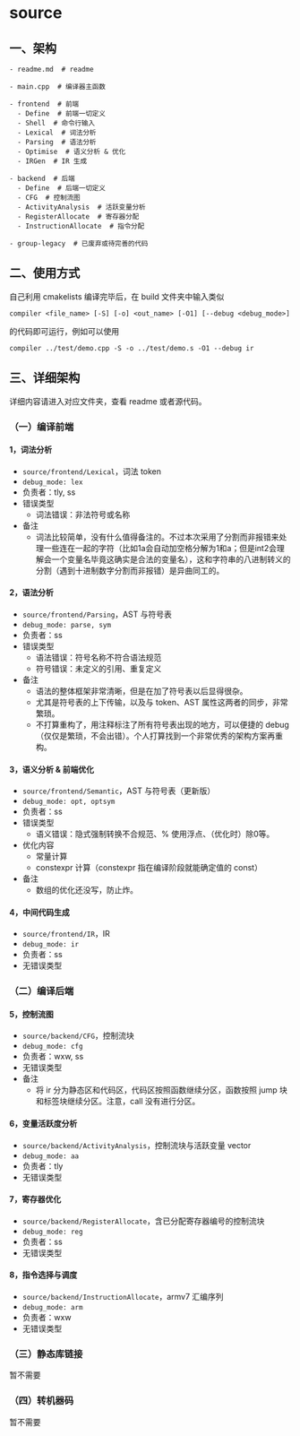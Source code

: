 # source

## 一、架构

```shell
- readme.md  # readme

- main.cpp  # 编译器主函数

- frontend  # 前端
  - Define  # 前端一切定义
  - Shell  # 命令行输入
  - Lexical  # 词法分析
  - Parsing  # 语法分析
  - Optimise  # 语义分析 & 优化
  - IRGen  # IR 生成
  
- backend  # 后端
  - Define  # 后端一切定义
  - CFG  # 控制流图
  - ActivityAnalysis  # 活跃变量分析
  - RegisterAllocate  # 寄存器分配
  - InstructionAllocate  # 指令分配

- group-legacy  # 已废弃或待完善的代码
```

## 二、使用方式

自己利用 cmakelists 编译完毕后，在 build 文件夹中输入类似
```shell
compiler <file_name> [-S] [-o] <out_name> [-O1] [--debug <debug_mode>]
```
的代码即可运行，例如可以使用
```shell
compiler ../test/demo.cpp -S -o ../test/demo.s -O1 --debug ir
```


## 三、详细架构

详细内容请进入对应文件夹，查看 readme 或者源代码。

### （一）编译前端

#### 1，词法分析

- `source/frontend/Lexical`，词法 token
- `debug_mode: lex`
- 负责者：tly, ss
- 错误类型
    - 词法错误：非法符号或名称
- 备注
    - 词法比较简单，没有什么值得备注的。不过本次采用了分割而非报错来处理一些连在一起的字符（比如1a会自动加空格分解为1和a；但是int2会理解会一个变量名毕竟这确实是合法的变量名），这和字符串的八进制转义的分割（遇到十进制数字分割而非报错）是异曲同工的。

#### 2，语法分析

- `source/frontend/Parsing`，AST 与符号表
- `debug_mode: parse, sym`
- 负责者：ss
- 错误类型
    - 语法错误：符号名称不符合语法规范
    - 符号错误：未定义的引用、重复定义
- 备注
    - 语法的整体框架非常清晰，但是在加了符号表以后显得很杂。
    - 尤其是符号表的上下传输，以及与 token、AST 属性这两者的同步，非常繁琐。
    - 不打算重构了，用注释标注了所有符号表出现的地方，可以便捷的 debug（仅仅是繁琐，不会出错）。个人打算找到一个非常优秀的架构方案再重构。

#### 3，语义分析 & 前端优化

- `source/frontend/Semantic`，AST 与符号表（更新版）
- `debug_mode: opt, optsym`
- 负责者：ss
- 错误类型
    - 语义错误：隐式强制转换不合规范、% 使用浮点、（优化时）除0等。
- 优化内容
    - 常量计算
    - constexpr 计算（constexpr 指在编译阶段就能确定值的 const）
- 备注
    - 数组的优化还没写，防止炸。

#### 4，中间代码生成

- `source/frontend/IR`，IR
- `debug_mode: ir`
- 负责者：ss
- 无错误类型

### （二）编译后端

#### 5，控制流图

- `source/backend/CFG`，控制流块
- `debug_mode: cfg`
- 负责者：wxw, ss
- 无错误类型
- 备注
  - 将 ir 分为静态区和代码区，代码区按照函数继续分区，函数按照 jump 块和标签块继续分区。注意，call 没有进行分区。

#### 6，变量活跃度分析

- `source/backend/ActivityAnalysis`，控制流块与活跃变量 vector
- `debug_mode: aa`
- 负责者：tly
- 无错误类型

#### 7，寄存器优化

- `source/backend/RegisterAllocate`，含已分配寄存器编号的控制流块
- `debug_mode: reg`
- 负责者：ss
- 无错误类型

#### 8，指令选择与调度

- `source/backend/InstructionAllocate`，armv7 汇编序列
- `debug_mode: arm`
- 负责者：wxw
- 无错误类型

### （三）静态库链接

暂不需要

### （四）转机器码

暂不需要